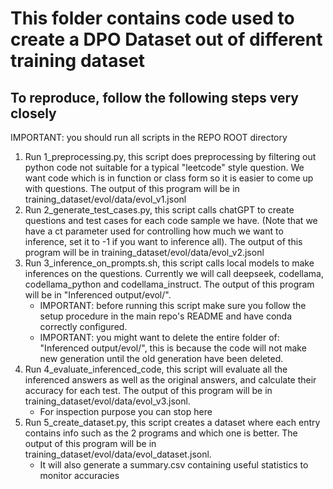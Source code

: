 # This folder contains code used to create a DPO Dataset out of different training dataset

## To reproduce, follow the following steps very closely
IMPORTANT: you should run all scripts in the REPO ROOT directory

1. Run 1_preprocessing.py, this script does preprocessing by filtering out python code not suitable for a typical "leetcode" style question. We want code which is in function or class form so it is easier to come up with questions. The output of this program will be in training_dataset/evol/data/evol_v1.jsonl
2. Run 2_generate_test_cases.py, this script calls chatGPT to create questions and test cases for each code sample we have. (Note that we have a ct parameter used for controlling how much we want to inference, set it to -1 if you want to inference all). The output of this program will be in training_dataset/evol/data/evol_v2.jsonl
3. Run 3_inference_on_prompts.sh, this script calls local models to make inferences on the questions. Currently we will call deepseek, codellama, codellama_python and codellama_instruct. The output of this program will be in "Inferenced output/evol/".
    - IMPORTANT: before running this script make sure you follow the setup procedure in the main repo's README and have conda correctly configured.
    - IMPORTANT: you might want to delete the entire folder of: "Inferenced output/evol/", this is because the code will not make new generation until the old generation have been deleted.
4. Run 4_evaluate_inferenced_code, this script will evaluate all the inferenced answers as well as the original answers, and calculate their accuracy for each test. The output of this program will be in training_dataset/evol/data/evol_v3.jsonl.
    - For inspection purpose you can stop here
5. Run 5_create_dataset.py, this script creates a dataset where each entry contains info such as the 2 programs and which one is better. The output of this program will be in training_dataset/evol/data/evol_dataset.jsonl.
    - It will also generate a summary.csv containing useful statistics to monitor accuracies